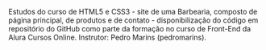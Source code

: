 Estudos do curso de HTML5 e CSS3 - site de uma Barbearia, composto de página principal, de produtos e de contato - disponibilização do código em repositório do GitHub como parte da formação no curso de Front-End da Alura Cursos Online. Instrutor: Pedro Marins (pedromarins). 

